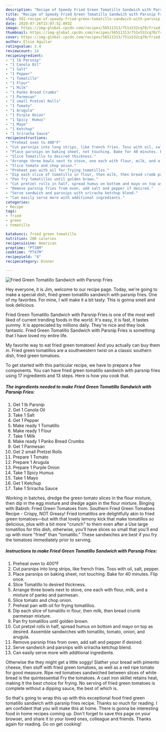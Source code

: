 ```yaml
---
description: "Recipe of Speedy Fried Green Tomatillo Sandwich with Parsnip Fries"
title: "Recipe of Speedy Fried Green Tomatillo Sandwich with Parsnip Fries"
slug: 591-recipe-of-speedy-fried-green-tomatillo-sandwich-with-parsnip-fries
date: 2020-07-26T15:07:52.093Z
image: https://img-global.cpcdn.com/recipes/56511313/751x532cq70/fried-green-tomatillo-sandwich-with-parsnip-fries-recipe-main-photo.jpg
thumbnail: https://img-global.cpcdn.com/recipes/56511313/751x532cq70/fried-green-tomatillo-sandwich-with-parsnip-fries-recipe-main-photo.jpg
cover: https://img-global.cpcdn.com/recipes/56511313/751x532cq70/fried-green-tomatillo-sandwich-with-parsnip-fries-recipe-main-photo.jpg
author: Elsie Aguilar
ratingvalue: 3.4
reviewcount: 14
recipeingredient:
- "1 lb Parsnip"
- "1 Canola Oil"
- "1 Salt"
- "1 Pepper"
- "1 Tomatillo"
- "1 Flour"
- "1 Milk"
- "1 Panko Bread Crumbs"
- "1 Parmesan"
- "2 small Pretzel Rolls"
- "1 Tomato"
- "1 Arugula"
- "1 Purple Onion"
- "1 Spicy  Humus"
- "1 Mayo"
- "1 Ketchup"
- "1 Sriracha Sauce"
recipeinstructions:
- "Preheat oven to 400°F"
- "Cut parsnips into long strips, like french fries. Toss with oil, salt, pepper."
- "Place parsnips on baking sheet, not touching. Bake for 40 minutes. Flip once."
- "Slice Tomatillo to desired thickness."
- "Arrange three bowls next to stove, one each with flour, milk, and a mixture of panko and parmesan."
- "Slice tomato and chop onion."
- "Preheat pan with oil for frying tomatillos."
- "Dip each slice of tomatillo in flour, then milk, then bread crumb parmesan mixture."
- "Pan fry tomatillos until golden brown."
- "Cut pretzel rolls in half, spread humus on bottom and mayo on top as desired. Assemble sandwiches with tomatillo, tomato, onion, and arugula."
- "Remove parsnip fries from oven, add salt and pepper if desired."
- "Serve sandwich and parsnips with sriracha ketchup blend."
- "Can easily serve more with additional ingredients."
categories:
- Recipe
tags:
- fried
- green
- tomatillo

katakunci: fried green tomatillo 
nutrition: 280 calories
recipecuisine: American
preptime: "PT38M"
cooktime: "PT47M"
recipeyield: "4"
recipecategory: Dinner

---
```



![Fried Green Tomatillo Sandwich with Parsnip Fries](https://img-global.cpcdn.com/recipes/56511313/751x532cq70/fried-green-tomatillo-sandwich-with-parsnip-fries-recipe-main-photo.jpg)

Hey everyone, it is Jim, welcome to our recipe page. Today, we're going to make a special dish, fried green tomatillo sandwich with parsnip fries. One of my favorites. For mine, I will make it a bit tasty. This is gonna smell and look delicious.

Fried Green Tomatillo Sandwich with Parsnip Fries is one of the most well liked of current trending foods in the world. It's easy, it is fast, it tastes yummy. It is appreciated by millions daily. They're nice and they look fantastic. Fried Green Tomatillo Sandwich with Parsnip Fries is something that I have loved my entire life.

My favorite way to eat fried green tomatoes! And you actually can buy them in. Fried green tomatillos are a southwestern twist on a classic southern dish, fried green tomatoes.


To get started with this particular recipe, we have to prepare a few components. You can have fried green tomatillo sandwich with parsnip fries using 17 ingredients and 13 steps. Here is how you cook that.

<!--inarticleads1-->

##### The ingredients needed to make Fried Green Tomatillo Sandwich with Parsnip Fries:

1. Get 1 lb Parsnip
1. Get 1 Canola Oil
1. Take 1 Salt
1. Get 1 Pepper
1. Make ready 1 Tomatillo
1. Make ready 1 Flour
1. Take 1 Milk
1. Make ready 1 Panko Bread Crumbs
1. Get 1 Parmesan
1. Get 2 small Pretzel Rolls
1. Prepare 1 Tomato
1. Prepare 1 Arugula
1. Prepare 1 Purple Onion
1. Take 1 Spicy  Humus
1. Take 1 Mayo
1. Get 1 Ketchup
1. Take 1 Sriracha Sauce


Working in batches, dredge the green tomato slices in the flour mixture, then dip in the egg mixture and dredge again in the flour mixture. Binging with Babish: Fried Green Tomatoes from. Southern Fried Green Tomatoes Recipe - Crispy, NOT Greasy! Fried tomatillos are delightfully akin to fried green tomatoes—but with that lovely lemony kick that make tomatillos so delicious, plus with a bit more &#34;crunch&#34; to them even after a Use large tomatillos for this dish, otherwise, you&#39;ll have slices so small that you&#39;ll end up with more &#34;fried&#34; than &#34;tomatillo.&#34; These sandwiches are best if you fry the tomatoes immediately prior to serving. 

<!--inarticleads2-->

##### Instructions to make Fried Green Tomatillo Sandwich with Parsnip Fries:

1. Preheat oven to 400°F
1. Cut parsnips into long strips, like french fries. Toss with oil, salt, pepper.
1. Place parsnips on baking sheet, not touching. Bake for 40 minutes. Flip once.
1. Slice Tomatillo to desired thickness.
1. Arrange three bowls next to stove, one each with flour, milk, and a mixture of panko and parmesan.
1. Slice tomato and chop onion.
1. Preheat pan with oil for frying tomatillos.
1. Dip each slice of tomatillo in flour, then milk, then bread crumb parmesan mixture.
1. Pan fry tomatillos until golden brown.
1. Cut pretzel rolls in half, spread humus on bottom and mayo on top as desired. Assemble sandwiches with tomatillo, tomato, onion, and arugula.
1. Remove parsnip fries from oven, add salt and pepper if desired.
1. Serve sandwich and parsnips with sriracha ketchup blend.
1. Can easily serve more with additional ingredients.


Otherwise the they might get a little soggy! Slather your bread with pimento cheese, then stuff with fried green tomatoes, as well as a red ripe tomato for good measure. Ripe red tomatoes sandwiched between slices of white bread is the quintessential Fry the tomatoes. A cast iron skillet retains heat, making it the best choice for frying. No serving of fried green tomatoes is complete without a dipping sauce, the best of which is. 

So that's going to wrap this up with this exceptional food fried green tomatillo sandwich with parsnip fries recipe. Thanks so much for reading. I am confident that you will make this at home. There is gonna be interesting food in home recipes coming up. Don't forget to save this page on your browser, and share it to your loved ones, colleague and friends. Thanks again for reading. Go on get cooking!

